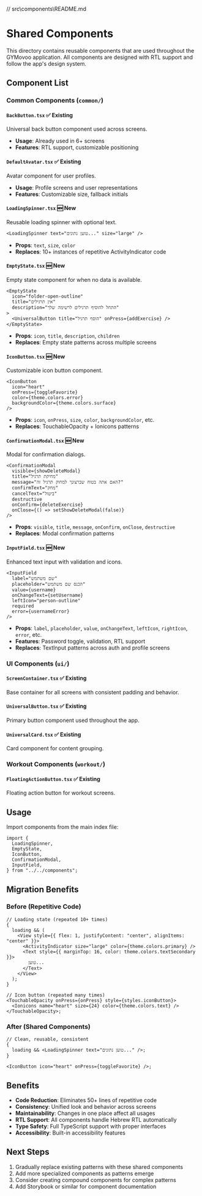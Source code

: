 // src\components\README.md

# Shared Components

This directory contains reusable components that are used throughout the GYMovoo application. All components are designed with RTL support and follow the app's design system.

## Component List

### Common Components (`common/`)

#### `BackButton.tsx` ✅ Existing

Universal back button component used across screens.

- **Usage**: Already used in 6+ screens
- **Features**: RTL support, customizable positioning

#### `DefaultAvatar.tsx` ✅ Existing

Avatar component for user profiles.

- **Usage**: Profile screens and user representations
- **Features**: Customizable size, fallback initials

#### `LoadingSpinner.tsx` 🆕 New

Reusable loading spinner with optional text.

```tsx
<LoadingSpinner text="טוען נתונים..." size="large" />
```

- **Props**: `text`, `size`, `color`
- **Replaces**: 10+ instances of repetitive ActivityIndicator code

#### `EmptyState.tsx` 🆕 New

Empty state component for when no data is available.

```tsx
<EmptyState
  icon="folder-open-outline"
  title="אין תרגילים"
  description="התחל להוסיף תרגילים לרשימה שלך"
>
  <UniversalButton title="הוסף תרגיל" onPress={addExercise} />
</EmptyState>
```

- **Props**: `icon`, `title`, `description`, `children`
- **Replaces**: Empty state patterns across multiple screens

#### `IconButton.tsx` 🆕 New

Customizable icon button component.

```tsx
<IconButton
  icon="heart"
  onPress={toggleFavorite}
  color={theme.colors.error}
  backgroundColor={theme.colors.surface}
/>
```

- **Props**: `icon`, `onPress`, `size`, `color`, `backgroundColor`, etc.
- **Replaces**: TouchableOpacity + Ionicons patterns

#### `ConfirmationModal.tsx` 🆕 New

Modal for confirmation dialogs.

```tsx
<ConfirmationModal
  visible={showDeleteModal}
  title="מחיקת תרגיל"
  message="האם אתה בטוח שברצונך למחוק תרגיל זה?"
  confirmText="מחק"
  cancelText="ביטול"
  destructive
  onConfirm={deleteExercise}
  onClose={() => setShowDeleteModal(false)}
/>
```

- **Props**: `visible`, `title`, `message`, `onConfirm`, `onClose`, `destructive`
- **Replaces**: Modal confirmation patterns

#### `InputField.tsx` 🆕 New

Enhanced text input with validation and icons.

```tsx
<InputField
  label="שם משתמש"
  placeholder="הכנס שם משתמש"
  value={username}
  onChangeText={setUsername}
  leftIcon="person-outline"
  required
  error={usernameError}
/>
```

- **Props**: `label`, `placeholder`, `value`, `onChangeText`, `leftIcon`, `rightIcon`, `error`, etc.
- **Features**: Password toggle, validation, RTL support
- **Replaces**: TextInput patterns across auth and profile screens

### UI Components (`ui/`)

#### `ScreenContainer.tsx` ✅ Existing

Base container for all screens with consistent padding and behavior.

#### `UniversalButton.tsx` ✅ Existing

Primary button component used throughout the app.

#### `UniversalCard.tsx` ✅ Existing

Card component for content grouping.

### Workout Components (`workout/`)

#### `FloatingActionButton.tsx` ✅ Existing

Floating action button for workout screens.

## Usage

Import components from the main index file:

```tsx
import {
  LoadingSpinner,
  EmptyState,
  IconButton,
  ConfirmationModal,
  InputField,
} from "../../components";
```

## Migration Benefits

### Before (Repetitive Code)

```tsx
// Loading state (repeated 10+ times)
{
  loading && (
    <View style={{ flex: 1, justifyContent: "center", alignItems: "center" }}>
      <ActivityIndicator size="large" color={theme.colors.primary} />
      <Text style={{ marginTop: 16, color: theme.colors.textSecondary }}>
        טוען...
      </Text>
    </View>
  );
}

// Icon button (repeated many times)
<TouchableOpacity onPress={onPress} style={styles.iconButton}>
  <Ionicons name="heart" size={24} color={theme.colors.text} />
</TouchableOpacity>;
```

### After (Shared Components)

```tsx
// Clean, reusable, consistent
{
  loading && <LoadingSpinner text="טוען נתונים..." />;
}

<IconButton icon="heart" onPress={toggleFavorite} />;
```

## Benefits

- **Code Reduction**: Eliminates 50+ lines of repetitive code
- **Consistency**: Unified look and behavior across screens
- **Maintainability**: Changes in one place affect all usages
- **RTL Support**: All components handle Hebrew RTL automatically
- **Type Safety**: Full TypeScript support with proper interfaces
- **Accessibility**: Built-in accessibility features

## Next Steps

1. Gradually replace existing patterns with these shared components
2. Add more specialized components as patterns emerge
3. Consider creating compound components for complex patterns
4. Add Storybook or similar for component documentation
